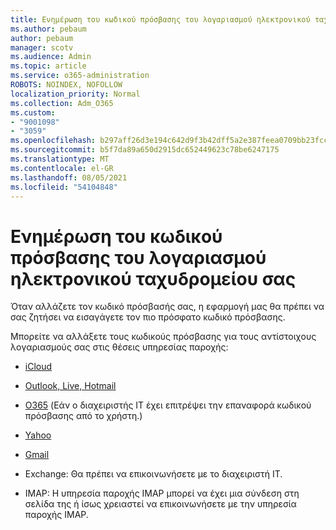 ```yaml
---
title: Ενημέρωση του κωδικού πρόσβασης του λογαριασμού ηλεκτρονικού ταχυδρομείου σας
ms.author: pebaum
author: pebaum
manager: scotv
ms.audience: Admin
ms.topic: article
ms.service: o365-administration
ROBOTS: NOINDEX, NOFOLLOW
localization_priority: Normal
ms.collection: Adm_O365
ms.custom:
- "9001098"
- "3059"
ms.openlocfilehash: b297aff26d3e194c642d9f3b42dff5a2e387feea0709bb23fcc8182360453307
ms.sourcegitcommit: b5f7da89a650d2915dc652449623c78be6247175
ms.translationtype: MT
ms.contentlocale: el-GR
ms.lasthandoff: 08/05/2021
ms.locfileid: "54104848"
---
```

# <a name="updating-your-email-account-password"></a>Ενημέρωση του κωδικού πρόσβασης του λογαριασμού ηλεκτρονικού ταχυδρομείου σας

Όταν αλλάζετε τον κωδικό πρόσβασής σας, η εφαρμογή μας θα πρέπει να σας ζητήσει να εισαγάγετε τον πιο πρόσφατο κωδικό πρόσβασης.

Μπορείτε να αλλάξετε τους κωδικούς πρόσβασης για τους αντίστοιχους λογαριασμούς σας στις θέσεις υπηρεσίας παροχής:

- [iCloud](https://support.apple.com/HT201487)

- [Outlook, Live, Hotmail](https://account.live.com/password/reset)

- [O365](https://passwordreset.microsoftonline.com) (Εάν ο διαχειριστής IT έχει επιτρέψει την επαναφορά κωδικού πρόσβασης από το χρήστη.)

- [Yahoo](https://login.yahoo.com/account/challenge/username?done=https%3A%2F%2Fwww.yahoo.com%2F&authMechanism=secondary&chllngnm=base&sessionIndex=QQ--)

- [Gmail](https://support.google.com/mail/answer/41078?co=GENIE.Platform%3DDesktop&hl=en)

- Exchange: Θα πρέπει να επικοινωνήσετε με το διαχειριστή IT.

- IMAP: Η υπηρεσία παροχής IMAP μπορεί να έχει μια σύνδεση στη σελίδα της ή ίσως χρειαστεί να επικοινωνήσετε με την υπηρεσία παροχής IMAP.
